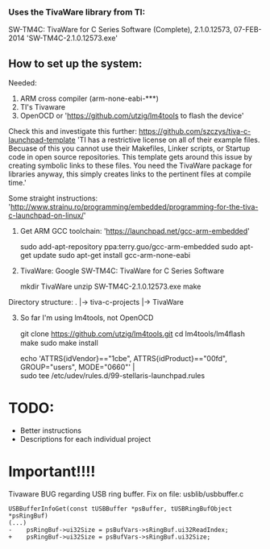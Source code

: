 ### Uses the TivaWare library from TI:
SW-TM4C: TivaWare for C Series Software (Complete), 2.1.0.12573, 07-FEB-2014 
'SW-TM4C-2.1.0.12573.exe'

## How to set up the system:
Needed:
1. ARM cross compiler (arm-none-eabi-***)
2. TI's Tivaware
3. OpenOCD or 'https://github.com/utzig/lm4tools to flash the device'

Check this and investigate this further: https://github.com/szczys/tiva-c-launchpad-template
'TI has a restrictive license on all of their example files. Becuase of this you cannot use their Makefiles, Linker scripts, or Startup code in open source repositories.
This template gets around this issue by creating symbolic links to these files. You need the TivaWare package for libraries anyway, this simply creates links to the pertinent files at compile time.'

Some straight instructions: 'http://www.strainu.ro/programming/embedded/programming-for-the-tiva-c-launchpad-on-linux/'

1. Get ARM GCC toolchain:
'https://launchpad.net/gcc-arm-embedded'

    sudo add-apt-repository ppa:terry.guo/gcc-arm-embedded
    sudo apt-get update
    sudo apt-get install gcc-arm-none-eabi

2. TivaWare:
Google SW-TM4C: TivaWare for C Series Software

	mkdir TivaWare
	unzip SW-TM4C-2.1.0.12573.exe
	make

Directory structure:
.
|-> tiva-c-projects
|-> TivaWare

3. So far I'm using lm4tools, not OpenOCD

	git clone https://github.com/utzig/lm4tools.git
	cd lm4tools/lm4ﬂash
	make
	sudo make install

	echo 'ATTRS{idVendor}=="1cbe", ATTRS{idProduct}=="00fd", GROUP="users", MODE="0660"' | \
	sudo tee /etc/udev/rules.d/99-stellaris-launchpad.rules

# TODO:

* Better instructions
* Descriptions for each individual project

# Important!!!!
Tivaware BUG regarding USB ring buffer.
Fix on file: usblib/usbbuffer.c

    USBBufferInfoGet(const tUSBBuffer *psBuffer, tUSBRingBufObject *psRingBuf)
    (...)
    -    psRingBuf->ui32Size = psBufVars->sRingBuf.ui32ReadIndex;
    +    psRingBuf->ui32Size = psBufVars->sRingBuf.ui32Size;
